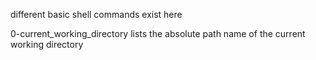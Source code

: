 different basic shell commands exist here

0-current\_working\_directory lists the absolute path name of the current working directory
